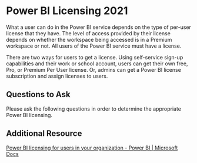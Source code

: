 # Power BI Licensing 2021

What a user can do in the Power BI service depends on the type of per-user license that they have. The level of access provided by their license depends on whether the workspace being accessed is in a Premium workspace or not. All users of the Power BI service must have a license.

There are two ways for users to get a license. Using self-service sign-up capabilities and their work or school account, users can get their own free, Pro, or Premium Per User license. Or, admins can get a Power BI license subscription and assign licenses to users.

## Questions to Ask

Please ask the following questions in order to determine the appropriate Power BI licensing.

## Additional Resource
[Power BI licensing for users in your organization - Power BI | Microsoft Docs](https://docs.microsoft.com/en-us/power-bi/admin/service-admin-licensing-organization)
